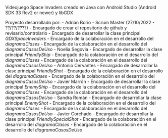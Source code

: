 Videojuego Space Invaders creado en Java con Android Studio (Android SDK 33 Rev2 or newer) y libGDX

Proyecto desarrollado por:
    - Adrián Borio
        - Scrum Master (27/10/2022 - ??/??/????)
        - Encargado de crear el repositorio de github y revisarlo/controlarlo
        - Encargado de desarrollar la clase principal *GDXSpaceInvaders*
        - Encargado de la colaboración en el desarrollo del *diagramaClases*
        - Encargado de la colaboración en el desarrollo del *diagramaCasosDeUso*
    - Noelia Segovia
        - Encargado de desarrollar la clase principal *FriendlyShip*
        - Encargado de la colaboración en el desarrollo del *diagramaClases*
        - Encargado de la colaboración en el desarrollo del *diagramaCasosDeUso*
    - Antonio Cervantes
        - Encargado de desarrollar la clase principal *FriendlyShot*
        - Encargado de la colaboración en el desarrollo del *diagramaClases*
        - Encargado de la colaboración en el desarrollo del *diagramaCasosDeUso*
    - Javier Marrón
        - Encargado de desarrollar la clase principal *EnemyShip*
        - Encargado de la colaboración en el desarrollo del *diagramaClases*
        - Encargado de la colaboración en el desarrollo del *diagramaCasosDeUso*
    - Sandra Román
        - Encargado de desarrollar la clase principal *EnemyShot*
        - Encargado de la colaboración en el desarrollo del *diagramaClases*
        - Encargado de la colaboración en el desarrollo del *diagramaCasosDeUso*
    - Javier Corchado
        - Encargado de desarrollar la clase principal *FriendlySpecialShot*
        - Encargado de la colaboración en el desarrollo del *diagramaClases*
        - Encargado de la colaboración en el desarrollo del *diagramaCasosDeUso*
